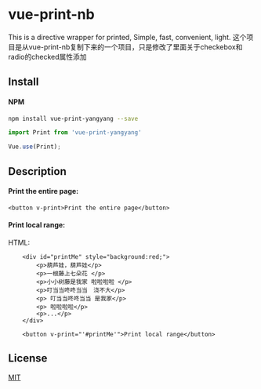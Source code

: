 # vue-print-nb

This is a directive wrapper for printed, Simple, fast, convenient, light.
这个项目是从vue-print-nb复制下来的一个项目，只是修改了里面关于checkebox和radio的checked属性添加

## Install

#### NPM
```bash
npm install vue-print-yangyang --save
```

```javascript
import Print from 'vue-print-yangyang'

Vue.use(Print);
```


## Description

#### Print the entire page:

```
<button v-print>Print the entire page</button>
```


#### Print local range:

HTML:
```
    <div id="printMe" style="background:red;">
        <p>葫芦娃，葫芦娃</p>
        <p>一根藤上七朵花 </p>
        <p>小小树藤是我家 啦啦啦啦 </p>
        <p>叮当当咚咚当当　浇不大</p>
        <p> 叮当当咚咚当当 是我家</p>
        <p> 啦啦啦啦</p>
        <p>...</p>
    </div>

    <button v-print="'#printMe'">Print local range</button>
```


## License

[MIT](http://opensource.org/licenses/MIT)